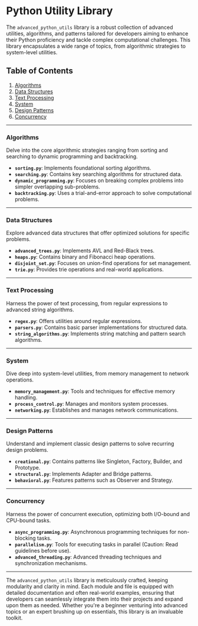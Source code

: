 # Python Utility Library

The `advanced_python_utils` library is a robust collection of advanced utilities, algorithms, and patterns tailored for developers aiming to enhance their Python proficiency and tackle complex computational challenges. This library encapsulates a wide range of topics, from algorithmic strategies to system-level utilities.

## Table of Contents

1. [Algorithms](#algorithms)
2. [Data Structures](#data-structures)
3. [Text Processing](#text-processing)
4. [System](#system)
5. [Design Patterns](#design-patterns)
6. [Concurrency](#concurrency)

---

### Algorithms

Delve into the core algorithmic strategies ranging from sorting and searching to dynamic programming and backtracking.

- **`sorting.py`**: Implements foundational sorting algorithms.
- **`searching.py`**: Contains key searching algorithms for structured data.
- **`dynamic_programming.py`**: Focuses on breaking complex problems into simpler overlapping sub-problems.
- **`backtracking.py`**: Uses a trial-and-error approach to solve computational problems.

---

### Data Structures

Explore advanced data structures that offer optimized solutions for specific problems.

- **`advanced_trees.py`**: Implements AVL and Red-Black trees.
- **`heaps.py`**: Contains binary and Fibonacci heap operations.
- **`disjoint_set.py`**: Focuses on union-find operations for set management.
- **`trie.py`**: Provides trie operations and real-world applications.

---

### Text Processing

Harness the power of text processing, from regular expressions to advanced string algorithms.

- **`regex.py`**: Offers utilities around regular expressions.
- **`parsers.py`**: Contains basic parser implementations for structured data.
- **`string_algorithms.py`**: Implements string matching and pattern search algorithms.

---

### System

Dive deep into system-level utilities, from memory management to network operations.

- **`memory_management.py`**: Tools and techniques for effective memory handling.
- **`process_control.py`**: Manages and monitors system processes.
- **`networking.py`**: Establishes and manages network communications.

---

### Design Patterns

Understand and implement classic design patterns to solve recurring design problems.

- **`creational.py`**: Contains patterns like Singleton, Factory, Builder, and Prototype.
- **`structural.py`**: Implements Adapter and Bridge patterns.
- **`behavioral.py`**: Features patterns such as Observer and Strategy.

---

### Concurrency

Harness the power of concurrent execution, optimizing both I/O-bound and CPU-bound tasks.

- **`async_programming.py`**: Asynchronous programming techniques for non-blocking tasks.
- **`parallelism.py`**: Tools for executing tasks in parallel (Caution: Read guidelines before use).
- **`advanced_threading.py`**: Advanced threading techniques and synchronization mechanisms.

---

The `advanced_python_utils` library is meticulously crafted, keeping modularity and clarity in mind. Each module and file is equipped with detailed documentation and often real-world examples, ensuring that developers can seamlessly integrate them into their projects and expand upon them as needed. Whether you're a beginner venturing into advanced topics or an expert brushing up on essentials, this library is an invaluable toolkit.